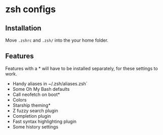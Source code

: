 # zsh configs

## Installation
Move `.zshrc` and `.zsh/` into the your home folder.

## Features
Features with a * will have to be installed separately, for these settings to work.

- Handy aliases in ~/.zsh/aliases.zsh`
- Some Oh My Bash defaults
- Call neofetch on boot*
- Colors
- Starship theming*
- Z fuzzy search plugin
- Completion plugin
- Fast syntax highlighting plugin
- Some history settings


